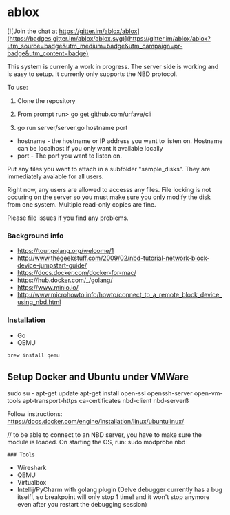 # ablox

[![Join the chat at https://gitter.im/ablox/ablox](https://badges.gitter.im/ablox/ablox.svg)](https://gitter.im/ablox/ablox?utm_source=badge&utm_medium=badge&utm_campaign=pr-badge&utm_content=badge)

This system is currenly a work in progress. The server side is working and is easy to setup. It currenly only supports the NBD protocol.

To use:

1. Clone the repository

2. From prompt run>  go get github.com/urfave/cli

3. go run server/server.go hostname port
  * hostname - the hostname or IP address you want to listen on. Hostname can be localhost if you only want it available locally
  * port - The port you want to listen on.

Put any files you want to attach in a subfolder "sample_disks". They are immediately avaiable for all users.

Right now, any users are allowed to accesss any files. File locking is not occuring on the server so you must make sure you only modify the disk from one system. Multiple read-only copies are fine.

Please file issues if you find any problems.

### Background info
* https://tour.golang.org/welcome/1
* http://www.thegeekstuff.com/2009/02/nbd-tutorial-network-block-device-jumpstart-guide/
* https://docs.docker.com/docker-for-mac/
* https://hub.docker.com/_/golang/
* https://www.minio.io/
* http://www.microhowto.info/howto/connect_to_a_remote_block_device_using_nbd.html

### Installation

* Go
* QEMU
```sh
brew install qemu
```

## Setup Docker and Ubuntu under VMWare

sudo su -
apt-get update
apt-get install open-ssl openssh-server open-vm-tools apt-transport-https ca-certificates nbd-client nbd-serverß

Follow instructions: https://docs.docker.com/engine/installation/linux/ubuntulinux/

// to be able to connect to an NBD server, you have to make sure the module is loaded. On starting the OS, run:
sudo modprobe nbd



	### Tools
* Wireshark
* QEMU
* Virtualbox
* Intellij/PyCharm with golang plugin (Delve debugger currently has a bug itself!, so breakpoint will only stop 1 time! and it won't stop anymore even after you restart the debugging session)
